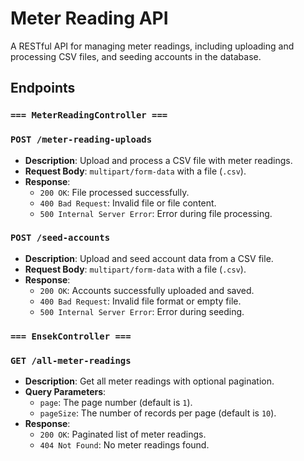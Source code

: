# Meter Reading API

A RESTful API for managing meter readings, including uploading and processing CSV files, and seeding accounts in the database.

## Endpoints

### `=== MeterReadingController ===`
### `POST /meter-reading-uploads`
- **Description**: Upload and process a CSV file with meter readings.
- **Request Body**: `multipart/form-data` with a file (`.csv`).
- **Response**: 
  - `200 OK`: File processed successfully.
  - `400 Bad Request`: Invalid file or file content.
  - `500 Internal Server Error`: Error during file processing.


### `POST /seed-accounts`
- **Description**: Upload and seed account data from a CSV file.
- **Request Body**: `multipart/form-data` with a file (`.csv`).
- **Response**:
  - `200 OK`: Accounts successfully uploaded and saved.
  - `400 Bad Request`: Invalid file format or empty file.
  - `500 Internal Server Error`: Error during seeding.




### `=== EnsekController ===`
### `GET /all-meter-readings`
- **Description**: Get all meter readings with optional pagination.
- **Query Parameters**:
  - `page`: The page number (default is `1`).
  - `pageSize`: The number of records per page (default is `10`).
- **Response**:
  - `200 OK`: Paginated list of meter readings.
  - `404 Not Found`: No meter readings found.